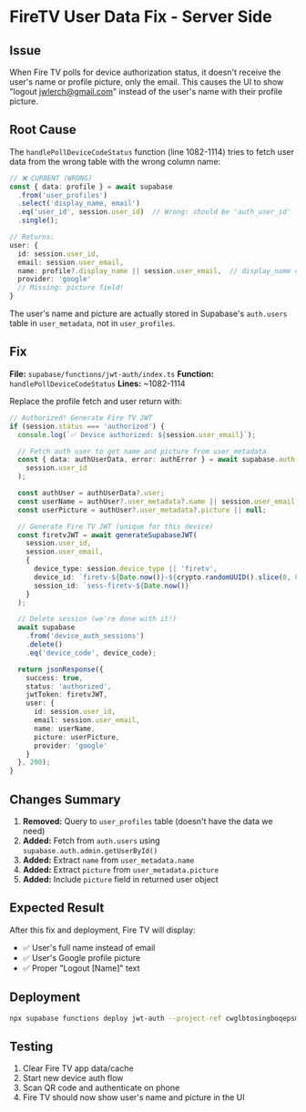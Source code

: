 # FireTV User Data Fix - Server Side

## Issue
When Fire TV polls for device authorization status, it doesn't receive the user's name or profile picture, only the email. This causes the UI to show "logout jwlerch@gmail.com" instead of the user's name with their profile picture.

## Root Cause
The `handlePollDeviceCodeStatus` function (line 1082-1114) tries to fetch user data from the wrong table with the wrong column name:

```typescript
// ❌ CURRENT (WRONG)
const { data: profile } = await supabase
  .from('user_profiles')
  .select('display_name, email')
  .eq('user_id', session.user_id)  // Wrong: should be 'auth_user_id'
  .single();

// Returns:
user: {
  id: session.user_id,
  email: session.user_email,
  name: profile?.display_name || session.user_email,  // display_name doesn't exist in user_profiles
  provider: 'google'
  // Missing: picture field!
}
```

The user's name and picture are actually stored in Supabase's `auth.users` table in `user_metadata`, not in `user_profiles`.

## Fix

**File:** `supabase/functions/jwt-auth/index.ts`
**Function:** `handlePollDeviceCodeStatus`
**Lines:** ~1082-1114

Replace the profile fetch and user return with:

```typescript
// Authorized! Generate Fire TV JWT
if (session.status === 'authorized') {
  console.log(`✅ Device authorized: ${session.user_email}`);

  // Fetch auth user to get name and picture from user_metadata
  const { data: authUserData, error: authError } = await supabase.auth.admin.getUserById(
    session.user_id
  );

  const authUser = authUserData?.user;
  const userName = authUser?.user_metadata?.name || session.user_email;
  const userPicture = authUser?.user_metadata?.picture || null;

  // Generate Fire TV JWT (unique for this device)
  const firetvJWT = await generateSupabaseJWT(
    session.user_id,
    session.user_email,
    {
      device_type: session.device_type || 'firetv',
      device_id: `firetv-${Date.now()}-${crypto.randomUUID().slice(0, 8)}`,
      session_id: `sess-firetv-${Date.now()}`
    }
  );

  // Delete session (we're done with it!)
  await supabase
    .from('device_auth_sessions')
    .delete()
    .eq('device_code', device_code);

  return jsonResponse({
    success: true,
    status: 'authorized',
    jwtToken: firetvJWT,
    user: {
      id: session.user_id,
      email: session.user_email,
      name: userName,
      picture: userPicture,
      provider: 'google'
    }
  }, 200);
}
```

## Changes Summary

1. **Removed:** Query to `user_profiles` table (doesn't have the data we need)
2. **Added:** Fetch from `auth.users` using `supabase.auth.admin.getUserById()`
3. **Added:** Extract `name` from `user_metadata.name`
4. **Added:** Extract `picture` from `user_metadata.picture`
5. **Added:** Include `picture` field in returned user object

## Expected Result

After this fix and deployment, Fire TV will display:
- ✅ User's full name instead of email
- ✅ User's Google profile picture
- ✅ Proper "Logout [Name]" text

## Deployment

```bash
npx supabase functions deploy jwt-auth --project-ref cwglbtosingboqepsmjk
```

## Testing

1. Clear Fire TV app data/cache
2. Start new device auth flow
3. Scan QR code and authenticate on phone
4. Fire TV should now show user's name and picture in the UI
